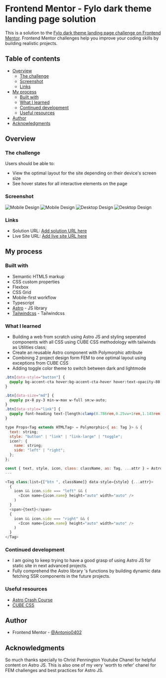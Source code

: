 # Frontend Mentor - Fylo dark theme landing page solution

This is a solution to the [Fylo dark theme landing page challenge on Frontend Mentor](https://www.frontendmentor.io/challenges/fylo-dark-theme-landing-page-5ca5f2d21e82137ec91a50fd). Frontend Mentor challenges help you improve your coding skills by building realistic projects.

## Table of contents

- [Overview](#overview)
  - [The challenge](#the-challenge)
  - [Screenshot](#screenshot)
  - [Links](#links)
- [My process](#my-process)
  - [Built with](#built-with)
  - [What I learned](#what-i-learned)
  - [Continued development](#continued-development)
  - [Useful resources](#useful-resources)
- [Author](#author)
- [Acknowledgments](#acknowledgments)

## Overview

### The challenge

Users should be able to:

- View the optimal layout for the site depending on their device's screen size
- See hover states for all interactive elements on the page

### Screenshot

![Mobile Design](./screenshots/mobile-design-dark.png)
![Mobile Design](./screenshots/mobile-design.png)
![Desktop Design](./screenshots/desktop-design-dark.png)
![Desktop Design](./screenshots/desktop-design.png)

### Links

- Solution URL: [Add solution URL here](https://your-solution-url.com)
- Live Site URL: [Add live site URL here](https://your-live-site-url.com)

## My process

### Built with

- Semantic HTML5 markup
- CSS custom properties
- Flexbox
- CSS Grid
- Mobile-first workflow
- Typescript
- [Astro](https://astro.build/) - JS library
- [Tailwindcss](https://tailwindcss.com) - Tailwindcss

### What I learned

- Building a web from scratch using Astro JS and styling seperated components with all CSS using CUBE CSS methodology with tailwinds as Utilities class;
- Create an reusable Astro component with Polymorphic attribute
- Combining 2 project design form FEM to one optimal layout using exceptions from CUBE CSS
- Adding toggle color theme to switch between dark and lightmode

```css
.btn[data-style="button"] {
  @apply bg-accent-cta hover:bg-accent-cta-hover hover:text-opacity-80 focus-visible:bg-accent-cta-hover [&_span]:mx-auto;
}

.btn[data-size="md"] {
  @apply px-8 py-3 min-w-max w-full sm:w-auto;
}
.btn[data-style="link"] {
  @apply font-heading text-[length:clamp(0.786rem,0.25vw+1rem,1.143rem)] underline underline-offset-4 decoration-accent-cta-hover;
}
```

```js
type Props<Tag extends HTMLTag> = Polymorphic<{ as: Tag }> & {
  text: string;
  style: "button" | "link" | "link-large" | "toggle";
  icon?: {
    name: string;
    side: "left" | "right";
  };
};

const { text, style, icon, class: className, as: Tag, ...attr } = Astro.props;
---

<Tag class:list={["btn ", className]} data-style={style} {...attr}>
  {
    icon && icon.side === "left" && (
      <Icon name={icon.name} height="auto" width="auto" />
    )
  }
  <span>{text}</span>
  {
    icon && icon.side === "right" && (
      <Icon name={icon.name} height="auto" width="auto" />
    )
  }
</Tag>
```

### Continued development

- I am going to keep trying to have a good grasp of using Astro JS for static site in next advanced projects.
- Fully comprehend the Astro library 's functions by building dynamic data fetching SSR components in the future projects.

### Useful resources

- [Astro Crash Course](https://www.youtube.com/watch?v=zrPVTf761OI)
- [CUBE CSS](https://cube.fyi/)

## Author

- Frontend Mentor - [@Antonio0402](https://www.frontendmentor.io/profile/Antonio0402)

## Acknowledgments

So much thanks specially to Christ Pennington Youtube Chanel for helpful content on Astro JS. This is also one of my very 'worth to refer' chanel for FEM challenges and best practices for Astro JS.
